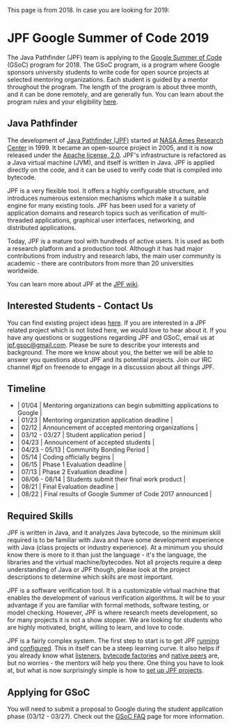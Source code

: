 This page is from 2018. In case you are looking for 2019:

# JPF Google Summer of Code 2019

The Java Pathfinder (JPF) team is applying to the [Google Summer of Code](https://developers.google.com/open-source/gsoc/) (GSoC) program for 2018. The GSoC program, is a program where Google sponsors university students to write code for open source projects at selected mentoring organizations. Each student is guided by a mentor throughout the program. The length of the program is about three month, and it can be done remotely, and are generally fun. You can learn about the program rules and your eligibility [here](https://summerofcode.withgoogle.com/rules/).

## Java Pathfinder ##

The development of [Java Pathfinder (JPF)](https://github.com/javapathfinder/jpf-core/wiki)  started at [NASA Ames Research Center](http://www.nasa.gov/centers/ames/home/index.html) in 1999. It became an open-source project in 2005, and it is now released under the [Apache license, 2.0](http://www.apache.org/licenses/LICENSE-2.0). JPF's infrastructure is refactored as a Java virtual machine (JVM), and itself is written in Java. JPF is applied directly on the code, and it can be used to verify code that is compiled into bytecode.

JPF is a very flexible tool. It offers a highly configurable structure, and introduces numerous extension mechanisms which make it a suitable engine for many existing tools. JPF has been used for a variety of application domains and research topics such as verification of multi-threaded applications, graphical user interfaces, networking, and distributed applications. 

Today, JPF is a mature tool with hundreds of active users. It is used as both a research platform and a production tool. Although it has had major contributions from industry and research labs, the main user community is academic - there are contributors from more than 20 universities worldwide.

You can learn more about JPF at the [JPF wiki](https://github.com/javapathfinder/jpf-core/wiki).

## Interested Students - Contact Us ##

You can find existing project ideas [here](./GSoC-2018-Project-Ideas.md). If you are interested in a JPF related project which is not listed here, we would love to hear about it. If you have any questions or suggestions regarding JPF and GSoC, email us at jpf.gsoc@gmail.com. Please be sure to describe your interests and background. The more we know about you, the better we will be able to answer you questions about JPF and its potential projects. Join our IRC channel #jpf on freenode to engage in a discussion about all things JPF.

## Timeline ##

* | 01/04 | Mentoring organizations can begin submitting applications to Google |
* | 01/23 | Mentoring organization application deadline |
* | 02/12 | Announcement of accepted mentoring organizations |
* | 03/12 - 03/27 | Student application period |
* | 04/23 | Announcement of accepted students |
* | 04/23 - 05/13 | Community Bonding Period |
* | 05/14 | Coding officially begins |
* | 06/15 | Phase 1 Evaluation deadline |
* | 07/13 | Phase 2 Evaluation deadline |
* | 08/06 - 08/14 | Students submit their final work product |
* | 08/21 | Final Evaluation deadline |
* | 08/22 | Final results of Google Summer of Code 2017 announced |

## Required Skills ##

JPF is written in Java, and it analyzes Java bytecode, so the minimum skill required is to be familiar with Java and have some development experience with Java (class projects or industry experience). At a minimum you should know there is more to it than just the language - it's the language, the libraries and the virtual machine/bytecodes. Not all projects require a deep understanding of Java or JPF though, please look at the project descriptions to determine which skills are most important.

JPF is a software verification tool. It is a customizable virtual machine that enables the development of various verification algorithms. It will be to your advantage if you are familiar with formal methods, software testing, or model checking. However, JPF is where research meets development, so for many projects it is not a show stopper. We are looking for students who are highly motivated, bright, willing to learn, and love to code.

JPF is a fairly complex system. The first step to start is to get JPF [running](../user/Running-JPF.md) and [configured](../user/Configuring-JPF.md). This in itself can be a steep learning curve. It also helps if you already know what [listeners](../devel/Listeners.md), [bytecode factories](../devel/Bytecode-Factories.md) and [native peers](../devel/Model-Java-Interface.md) are, but no worries - the mentors will help you there. One thing you have to look at, but what is now surprisingly simple is how to [set up JPF projects](../devel/create_project.md).

## Applying for GSoC ##

You will need to submit a proposal to Google during the student application phase (03/12 - 03/27). Check out the [GSoC FAQ](https://developers.google.com/open-source/gsoc/faq) page for more information. 
